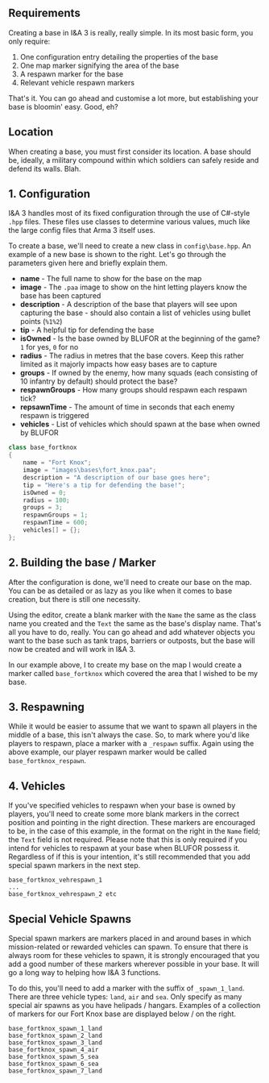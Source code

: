 ## Requirements

Creating a base in I&A 3 is really, really simple. In its most basic form, you only require:

1. One configuration entry detailing the properties of the base
2. One map marker signifying the area of the base
3. A respawn marker for the base
4. Relevant vehicle respawn markers

That's it. You can go ahead and customise a lot more, but establishing your base is bloomin' easy. Good, eh?

## Location

When creating a base, you must first consider its location. A base should be, ideally, a military compound within which soldiers can safely reside and defend its walls. Blah.

## 1. Configuration

I&A 3 handles most of its fixed configuration through the use of C#-style `.hpp` files. These files use classes to determine various values, much like the large config files that Arma 3 itself uses.

To create a base, we'll need to create a new class in `config\base.hpp`. An example of a new base is shown to the right. Let's go through the parameters given here and briefly explain them.

* **name**			-	The full name to show for the base on the map
* **image**			-	The `.paa` image to show on the hint letting players know the base has been captured
* **description**	-	A description of the base that players will see upon capturing the base - should also contain a list of vehicles using bullet points (`%1%2`)
* **tip**			-	A helpful tip for defending the base
* **isOwned**		-	Is the base owned by BLUFOR at the beginning of the game? `1` for yes, `0` for no
* **radius**		-	The radius in metres that the base covers. Keep this rather limited as it majorly impacts how easy bases are to capture
* **groups**		-	If owned by the enemy, how many squads (each consisting of 10 infantry by default) should protect the base?
* **respawnGroups**	-	How many groups should respawn each respawn tick?
* **repsawnTime**	-	The amount of time in seconds that each enemy respawn is triggered
* **vehicles**		-	List of vehicles which should spawn at the base when owned by BLUFOR

```hpp
class base_fortknox
{
	name = "Fort Knox";
	image = "images\bases\fort_knox.paa";
	description = "A description of our base goes here";
	tip = "Here's a tip for defending the base!";
	isOwned = 0;
	radius = 100;
	groups = 3;
	respawnGroups = 1;
	respawnTime = 600;
	vehicles[] = {};
};
```

## 2. Building the base / Marker

After the configuration is done, we'll need to create our base on the map. You can be as detailed or as lazy as you like when it comes to base creation, but there is still one necessity.

Using the editor, create a blank marker with the `Name` the same as the class name you created and the `Text` the same as the base's display name. That's all you have to do, really. You can go ahead and add whatever objects you want to the base such as tank traps, barriers or outposts, but the base will now be created and will work in I&A 3.

In our example above, I to create my base on the map I would create a marker called `base_fortknox` which covered the area that I wished to be my base.

## 3. Respawning

While it would be easier to assume that we want to spawn all players in the middle of a base, this isn't always the case. So, to mark where you'd like players to respawn, place a marker with a `_respawn` suffix. Again using the above example, our player respawn marker would be called `base_fortknox_respawn`.

## 4. Vehicles

If you've specified vehicles to respawn when your base is owned by players, you'll need to create some more blank markers in the correct position and pointing in the right direction. These markers are encouraged to be, in the case of this example, in the format on the right in the `Name` field; the `Text` field is not required. Please note that this is only required if you intend for vehicles to respawn at your base when BLUFOR possess it. Regardless of if this is your intention, it's still recommended that you add special spawn markers in the next step.

```sqf
base_fortknox_vehrespawn_1
...
base_fortknox_vehrespawn_2 etc
```

## Special Vehicle Spawns

Special spawn markers are markers placed in and around bases in which mission-related or rewarded vehicles can spawn. To ensure that there is always room for these vehicles to spawn, it is strongly encouraged that you add a good number of these markers wherever possible in your base. It will go a long way to helping how I&A 3 functions.

To do this, you'll need to add a marker with the suffix of `_spawn_1_land`. There are three vehicle types: `land`, `air` and `sea`. Only specify as many special air spawns as you have helipads / hangars. Examples of a collection of markers for our Fort Knox base are displayed below / on the right.

```sqf
base_fortknox_spawn_1_land
base_fortknox_spawn_2_land
base_fortknox_spawn_3_land
base_fortknox_spawn_4_air
base_fortknox_spawn_5_sea
base_fortknox_spawn_6_sea
base_fortknox_spawn_7_land
```